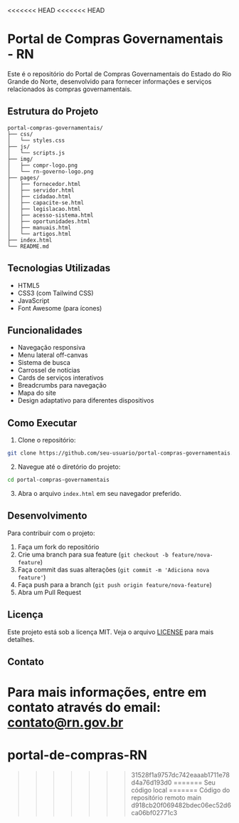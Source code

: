 <<<<<<< HEAD
<<<<<<< HEAD
# Portal de Compras Governamentais - RN

Este é o repositório do Portal de Compras Governamentais do Estado do Rio Grande do Norte, desenvolvido para fornecer informações e serviços relacionados às compras governamentais.

## Estrutura do Projeto

```
portal-compras-governamentais/
├── css/
│   └── styles.css
├── js/
│   └── scripts.js
├── img/
│   ├── compr-logo.png
│   └── rn-governo-logo.png
├── pages/
│   ├── fornecedor.html
│   ├── servidor.html
│   ├── cidadao.html
│   ├── capacite-se.html
│   ├── legislacao.html
│   ├── acesso-sistema.html
│   ├── oportunidades.html
│   ├── manuais.html
│   └── artigos.html
├── index.html
└── README.md
```

## Tecnologias Utilizadas

- HTML5
- CSS3 (com Tailwind CSS)
- JavaScript
- Font Awesome (para ícones)

## Funcionalidades

- Navegação responsiva
- Menu lateral off-canvas
- Sistema de busca
- Carrossel de notícias
- Cards de serviços interativos
- Breadcrumbs para navegação
- Mapa do site
- Design adaptativo para diferentes dispositivos

## Como Executar

1. Clone o repositório:
```bash
git clone https://github.com/seu-usuario/portal-compras-governamentais.git
```

2. Navegue até o diretório do projeto:
```bash
cd portal-compras-governamentais
```

3. Abra o arquivo `index.html` em seu navegador preferido.

## Desenvolvimento

Para contribuir com o projeto:

1. Faça um fork do repositório
2. Crie uma branch para sua feature (`git checkout -b feature/nova-feature`)
3. Faça commit das suas alterações (`git commit -m 'Adiciona nova feature'`)
4. Faça push para a branch (`git push origin feature/nova-feature`)
5. Abra um Pull Request

## Licença

Este projeto está sob a licença MIT. Veja o arquivo [LICENSE](LICENSE) para mais detalhes.

## Contato

Para mais informações, entre em contato através do email: contato@rn.gov.br 
=======
# portal-de-compras-RN
>>>>>>> 31528f1a9757dc742eaaab1711e78d4a76d193d0
=======
Seu código local
=======
Código do repositório remoto
>>>>>>> main
>>>>>>> d918cb20f069482bdec06ec52d6ca06bf02771c3

